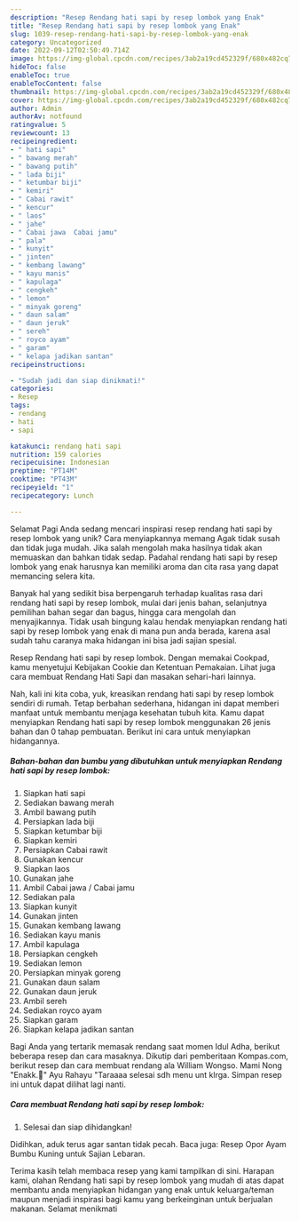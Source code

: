 ```yaml
---
description: "Resep Rendang hati sapi by resep lombok yang Enak"
title: "Resep Rendang hati sapi by resep lombok yang Enak"
slug: 1039-resep-rendang-hati-sapi-by-resep-lombok-yang-enak
category: Uncategorized
date: 2022-09-12T02:50:49.714Z
image: https://img-global.cpcdn.com/recipes/3ab2a19cd452329f/680x482cq70/rendang-hati-sapi-by-resep-lombok-foto-resep-utama.jpg
hideToc: false
enableToc: true
enableTocContent: false
thumbnail: https://img-global.cpcdn.com/recipes/3ab2a19cd452329f/680x482cq70/rendang-hati-sapi-by-resep-lombok-foto-resep-utama.jpg
cover: https://img-global.cpcdn.com/recipes/3ab2a19cd452329f/680x482cq70/rendang-hati-sapi-by-resep-lombok-foto-resep-utama.jpg
author: Admin
authorAv: notfound
ratingvalue: 5
reviewcount: 13
recipeingredient:
- " hati sapi"
- " bawang merah"
- " bawang putih"
- " lada biji"
- " ketumbar biji"
- " kemiri"
- " Cabai rawit"
- " kencur"
- " laos"
- " jahe"
- " Cabai jawa  Cabai jamu"
- " pala"
- " kunyit"
- " jinten"
- " kembang lawang"
- " kayu manis"
- " kapulaga"
- " cengkeh"
- " lemon"
- " minyak goreng"
- " daun salam"
- " daun jeruk"
- " sereh"
- " royco ayam"
- " garam"
- " kelapa jadikan santan"
recipeinstructions:

- "Sudah jadi dan siap dinikmati!"
categories:
- Resep
tags:
- rendang
- hati
- sapi

katakunci: rendang hati sapi 
nutrition: 159 calories
recipecuisine: Indonesian
preptime: "PT14M"
cooktime: "PT43M"
recipeyield: "1"
recipecategory: Lunch

---
```



Selamat Pagi Anda sedang mencari inspirasi resep rendang hati sapi by resep lombok yang unik? Cara menyiapkannya memang Agak tidak susah dan tidak juga mudah. Jika salah mengolah maka hasilnya tidak akan memuaskan dan bahkan tidak sedap. Padahal rendang hati sapi by resep lombok yang enak harusnya kan memiliki aroma dan cita rasa yang dapat memancing selera kita.


Banyak hal yang sedikit bisa berpengaruh terhadap kualitas rasa dari rendang hati sapi by resep lombok, mulai dari jenis bahan, selanjutnya pemilihan bahan segar dan bagus, hingga cara mengolah dan menyajikannya. Tidak usah bingung kalau hendak menyiapkan rendang hati sapi by resep lombok yang enak di mana pun anda berada, karena asal sudah tahu caranya maka hidangan ini bisa jadi sajian spesial.

Resep Rendang hati sapi by resep lombok. Dengan memakai Cookpad, kamu menyetujui Kebijakan Cookie dan Ketentuan Pemakaian. Lihat juga cara membuat Rendang Hati Sapi dan masakan sehari-hari lainnya.


Nah, kali ini kita coba, yuk, kreasikan rendang hati sapi by resep lombok sendiri di rumah. Tetap berbahan sederhana, hidangan ini dapat memberi manfaat untuk membantu menjaga kesehatan tubuh kita. Kamu dapat menyiapkan Rendang hati sapi by resep lombok menggunakan 26 jenis bahan dan 0 tahap pembuatan. Berikut ini cara untuk menyiapkan hidangannya.

<!--inarticleads1-->

##### Bahan-bahan dan bumbu yang dibutuhkan untuk menyiapkan Rendang hati sapi by resep lombok:

1. Siapkan  hati sapi
1. Sediakan  bawang merah
1. Ambil  bawang putih
1. Persiapkan  lada biji
1. Siapkan  ketumbar biji
1. Siapkan  kemiri
1. Persiapkan  Cabai rawit
1. Gunakan  kencur
1. Siapkan  laos
1. Gunakan  jahe
1. Ambil  Cabai jawa / Cabai jamu
1. Sediakan  pala
1. Siapkan  kunyit
1. Gunakan  jinten
1. Gunakan  kembang lawang
1. Sediakan  kayu manis
1. Ambil  kapulaga
1. Persiapkan  cengkeh
1. Sediakan  lemon
1. Persiapkan  minyak goreng
1. Gunakan  daun salam
1. Gunakan  daun jeruk
1. Ambil  sereh
1. Sediakan  royco ayam
1. Siapkan  garam
1. Siapkan  kelapa jadikan santan


Bagi Anda yang tertarik memasak rendang saat momen Idul Adha, berikut beberapa resep dan cara masaknya. Dikutip dari pemberitaan Kompas.com, berikut resep dan cara membuat rendang ala William Wongso. Mami Nong &#34;Enakk.🥰&#34; Ayu Rahayu &#34;Taraaaa selesai sdh menu unt klrga. Simpan resep ini untuk dapat dilihat lagi nanti. 

<!--inarticleads2-->

##### Cara membuat Rendang hati sapi by resep lombok:


1. Selesai dan siap dihidangkan!

Didihkan, aduk terus agar santan tidak pecah. Baca juga: Resep Opor Ayam Bumbu Kuning untuk Sajian Lebaran. 

Terima kasih telah membaca resep yang kami tampilkan di sini. Harapan kami, olahan Rendang hati sapi by resep lombok yang mudah di atas dapat membantu anda menyiapkan hidangan yang enak untuk keluarga/teman maupun menjadi inspirasi bagi kamu yang berkeinginan untuk berjualan makanan. Selamat menikmati
